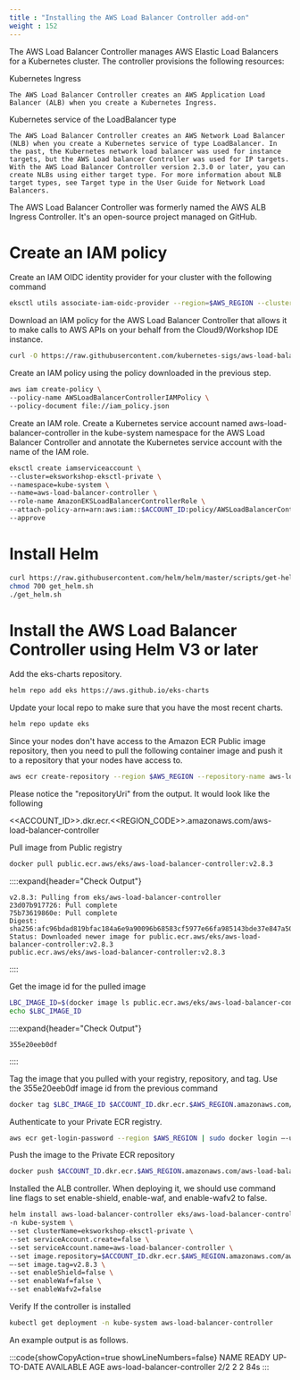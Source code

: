```yaml
---
title : "Installing the AWS Load Balancer Controller add-on"
weight : 152
---
```



The AWS Load Balancer Controller manages AWS Elastic Load Balancers for a Kubernetes cluster. The controller provisions the following resources:

Kubernetes Ingress

    The AWS Load Balancer Controller creates an AWS Application Load Balancer (ALB) when you create a Kubernetes Ingress.
Kubernetes service of the LoadBalancer type

    The AWS Load Balancer Controller creates an AWS Network Load Balancer (NLB) when you create a Kubernetes service of type LoadBalancer. In the past, the Kubernetes network load balancer was used for instance targets, but the AWS Load balancer Controller was used for IP targets. With the AWS Load Balancer Controller version 2.3.0 or later, you can create NLBs using either target type. For more information about NLB target types, see Target type in the User Guide for Network Load Balancers.

The AWS Load Balancer Controller was formerly named the AWS ALB Ingress Controller. It's an open-source project
managed on GitHub.

# Create an IAM policy

Create an IAM OIDC identity provider for your cluster with the following command


```bash
eksctl utils associate-iam-oidc-provider --region=$AWS_REGION --cluster=eksworkshop-eksctl-private --approve
```


Download an IAM policy for the AWS Load Balancer Controller that allows it to make calls to AWS APIs on your behalf from the Cloud9/Workshop IDE instance.


```bash
curl -O https://raw.githubusercontent.com/kubernetes-sigs/aws-load-balancer-controller/v2.6.2/docs/install/iam_policy.json
```


Create an IAM policy using the policy downloaded in the previous step.


```bash
aws iam create-policy \
--policy-name AWSLoadBalancerControllerIAMPolicy \
--policy-document file://iam_policy.json
```


Create an IAM role. Create a Kubernetes service account named aws-load-balancer-controller in the kube-system namespace for the AWS Load Balancer Controller and annotate the Kubernetes service account with the name of the IAM role.


```bash
eksctl create iamserviceaccount \
--cluster=eksworkshop-eksctl-private \
--namespace=kube-system \
--name=aws-load-balancer-controller \
--role-name AmazonEKSLoadBalancerControllerRole \
--attach-policy-arn=arn:aws:iam::$ACCOUNT_ID:policy/AWSLoadBalancerControllerIAMPolicy \
--approve
```
# Install Helm

```bash
curl https://raw.githubusercontent.com/helm/helm/master/scripts/get-helm-3 > get_helm.sh
chmod 700 get_helm.sh
./get_helm.sh
```


# Install the AWS Load Balancer Controller using Helm V3 or later 

Add the eks-charts repository.


```bash
helm repo add eks https://aws.github.io/eks-charts
```


Update your local repo to make sure that you have the most recent charts.


```bash
helm repo update eks
```


Since your nodes don't have access to the Amazon ECR Public image repository, then you need to pull the following container image and push it to a repository that your nodes have access to.


```bash
aws ecr create-repository --region $AWS_REGION --repository-name aws-load-balancer-controller
```


Please notice the "repositoryUri" from the output. It would look like the following

<<ACCOUNT_ID>>.dkr.ecr.<<REGION_CODE>>.amazonaws.com/aws-load-balancer-controller

Pull image from Public registry


```bash
docker pull public.ecr.aws/eks/aws-load-balancer-controller:v2.8.3
```


::::expand{header="Check Output"}
```
v2.8.3: Pulling from eks/aws-load-balancer-controller
23d07b917726: Pull complete 
75b73619860e: Pull complete 
Digest: sha256:afc96bdad819bfac184a6e9a90096b68583cf5977e66fa985143bde37e847a50
Status: Downloaded newer image for public.ecr.aws/eks/aws-load-balancer-controller:v2.8.3
public.ecr.aws/eks/aws-load-balancer-controller:v2.8.3
```
::::

Get the image id for the pulled image


```bash
LBC_IMAGE_ID=$(docker image ls public.ecr.aws/eks/aws-load-balancer-controller:v2.8.3 -q)
echo $LBC_IMAGE_ID
```


::::expand{header="Check Output"}
```
355e20eeb0df
```
::::

Tag the image that you pulled with your registry, repository, and tag. Use the 355e20eeb0df image id from the previous command

```bash
docker tag $LBC_IMAGE_ID $ACCOUNT_ID.dkr.ecr.$AWS_REGION.amazonaws.com/aws-load-balancer-controller:v2.8.3
```


Authenticate to your Private ECR registry.


```bash
aws ecr get-login-password --region $AWS_REGION | sudo docker login —-username AWS --password-stdin $ACCOUNT_ID.dkr.ecr.$AWS_REGION.amazonaws.com
```


Push the image to the Private ECR repository


```bash
docker push $ACCOUNT_ID.dkr.ecr.$AWS_REGION.amazonaws.com/aws-load-balancer-controller:v2.8.3
```


Installed the ALB controller. When deploying it, we should use command line flags to set enable-shield, enable-waf, and enable-wafv2 to false.


```bash
helm install aws-load-balancer-controller eks/aws-load-balancer-controller \
-n kube-system \
--set clusterName=eksworkshop-eksctl-private \
--set serviceAccount.create=false \
--set serviceAccount.name=aws-load-balancer-controller \
--set image.repository=$ACCOUNT_ID.dkr.ecr.$AWS_REGION.amazonaws.com/aws-load-balancer-controller \
—-set image.tag=v2.8.3 \
--set enableShield=false \
--set enableWaf=false \
--set enableWafv2=false
```

Verify If the controller is installed


```bash
kubectl get deployment -n kube-system aws-load-balancer-controller
```


An example output is as follows.

:::code{showCopyAction=true showLineNumbers=false}
NAME                           READY   UP-TO-DATE   AVAILABLE   AGE
aws-load-balancer-controller   2/2     2            2           84s
:::
